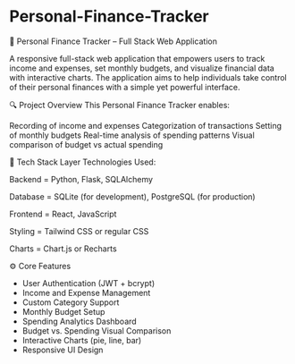 # Personal-Finance-Tracker
💼 Personal Finance Tracker – Full Stack Web Application



A responsive full-stack web application that empowers users to track income and expenses, set monthly budgets, and visualize financial data with interactive charts. The application aims to help individuals take control of their personal finances with a simple yet powerful interface.



🔍 Project Overview
This Personal Finance Tracker enables:

Recording of income and expenses
Categorization of transactions
Setting of monthly budgets
Real-time analysis of spending patterns
Visual comparison of budget vs actual spending





🧰 Tech Stack
Layer	Technologies Used:

Backend =	Python, Flask, SQLAlchemy

Database =	SQLite (for development), PostgreSQL (for production)

Frontend =	React, JavaScript

Styling =	Tailwind CSS or regular CSS

Charts =	Chart.js or Recharts



⚙️ Core Features
- User Authentication (JWT + bcrypt)
- Income and Expense Management
- Custom Category Support
- Monthly Budget Setup
- Spending Analytics Dashboard
- Budget vs. Spending Visual Comparison
- Interactive Charts (pie, line, bar)
- Responsive UI Design
